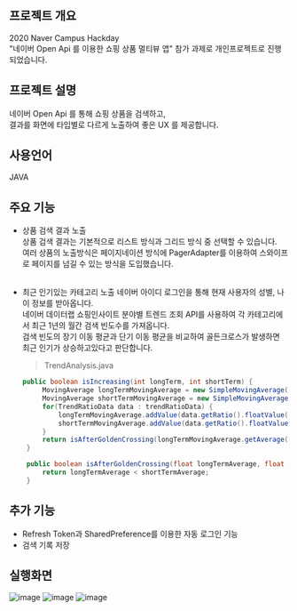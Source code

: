 ## 프로젝트 개요
2020 Naver Campus Hackday<br>
"네이버 Open Api 를 이용한 쇼핑 상품 멀티뷰 앱" 참가 과제로 개인프로젝트로 진행되었습니다.

## 프로젝트 설명
네이버 Open Api 를 통해 쇼핑 상품을 검색하고,<br>
결과를 화면에 타입별로 다르게 노출하여 좋은 UX 를 제공합니다.

## 사용언어
JAVA

## 주요 기능
* 상품 검색 결과 노출 <br>
   상품 검색 결과는 기본적으로 리스트 방식과 그리드 방식 중 선택할 수 있습니다. <br>
   여러 상품의 노출방식은 페이지네이션 방식에 PagerAdapter를 이용하여 스와이프로 페이지를 넘길 수 있는 방식을 도입했습니다.<br><br>
  
* 최근 인기있는 카테고리 노출
   네이버 아이디 로그인을 통해 현재 사용자의 성별, 나이 정보를 받아옵니다. <br>
   네이버 데이터랩 쇼핑인사이트 분야별 트렌드 조회 API를 사용하여 각 카테고리에서 최근 1년의 월간 검색 빈도수를 가져옵니다.<br>
   검색 빈도의 장기 이동 평균과 단기 이동 평균을 비교하여 골든크로스가 발생하면 최근 인기가 상승하고있다고 판단합니다.
   > TrendAnalysis.java
   ```java
  public boolean isIncreasing(int longTerm, int shortTerm) {
        MovingAverage longTermMovingAverage = new SimpleMovingAverage(longTerm);
        MovingAverage shortTermMovingAverage = new SimpleMovingAverage(shortTerm);
        for(TrendRatioData data : trendRatioData) {
            longTermMovingAverage.addValue(data.getRatio().floatValue());
            shortTermMovingAverage.addValue(data.getRatio().floatValue());
        }
        return isAfterGoldenCrossing(longTermMovingAverage.getAverage(), shortTermMovingAverage.getAverage());
    }

    public boolean isAfterGoldenCrossing(float longTermAverage, float shortTermAverage) {
        return longTermAverage < shortTermAverage;
    }
  ```

## 추가 기능
* Refresh Token과 SharedPreference를 이용한 자동 로그인 기능
* 검색 기록 저장

## 실행화면
![image](https://user-images.githubusercontent.com/37248023/95196451-0e2a8300-0813-11eb-8deb-0ef81dafa520.png)
![image](https://user-images.githubusercontent.com/37248023/95196462-11257380-0813-11eb-9fe9-2b8a54b70dbb.png)
![image](https://user-images.githubusercontent.com/37248023/95196469-1387cd80-0813-11eb-86a1-bb24adb9f249.png)
